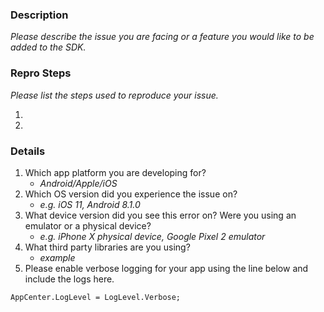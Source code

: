 ### **Description**

_Please describe the issue you are facing or a feature you would like to be added to the SDK._

### **Repro Steps**

_Please list the steps used to reproduce your issue._

1.
2.

### **Details**

1. Which app platform you are developing for?
    - _Android/Apple/iOS_
2. Which OS version did you experience the issue on?
    - _e.g. iOS 11, Android 8.1.0_
3. What device version did you see this error on?  Were you using an emulator or a physical device?
    - _e.g. iPhone X physical device, Google Pixel 2 emulator_
4. What third party libraries are you using? <!-- For .NET, you can find these in your .csproj, package.json, or package.config files -->
    - _example_
5. Please enable verbose logging for your app using the line below and include the logs here.

```AppCenter.LogLevel = LogLevel.Verbose;```